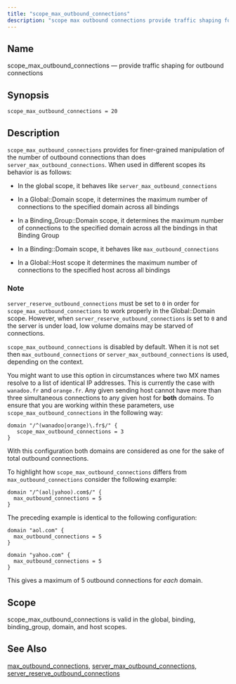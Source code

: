 ```yaml
---
title: "scope_max_outbound_connections"
description: "scope max outbound connections provide traffic shaping for outbound connections scope max outbound connections 20 scope max outbound connections provides for finer grained manipulation of the number of outbound connections than does server max outbound connections When used in different scopes its behavior is as follows In the global scope..."
---
```


<a name="conf.ref.scope_max_outbound_connections"></a> 
## Name

scope_max_outbound_connections — provide traffic shaping for outbound connections

## Synopsis

`scope_max_outbound_connections = 20`

<a name="idp26308336"></a> 
## Description

`scope_max_outbound_connections` provides for finer-grained manipulation of the number of outbound connections than does `server_max_outbound_connections`. When used in different scopes its behavior is as follows:

*   In the global scope, it behaves like `server_max_outbound_connections`

*   In a Global::Domain scope, it determines the maximum number of connections to the specified domain across all bindings

*   In a Binding_Group::Domain scope, it determines the maximum number of connections to the specified domain across all the bindings in that Binding Group

*   In a Binding::Domain scope, it behaves like `max_outbound_connections`

*   In a Global::Host scope it determines the maximum number of connections to the specified host across all bindings

### Note

`server_reserve_outbound_connections` must be set to `0` in order for `scope_max_outbound_connections` to work properly in the Global::Domain scope. However, when `server_reserve_outbound_connections` is set to `0` and the server is under load, low volume domains may be starved of connections.

`scope_max_outbound_connections` is disabled by default. When it is not set then `max_outbound_connections` or `server_max_outbound_connections` is used, depending on the context.

You might want to use this option in circumstances where two MX names resolve to a list of identical IP addresses. This is currently the case with `wanadoo.fr` and `orange.fr`. Any given sending host cannot have more than three simultaneous connections to any given host for **both** domains. To ensure that you are working within these parameters, use `scope_max_outbound_connections` in the following way:

```
domain "/^(wanadoo|orange)\.fr$/" {
   scope_max_outbound_connections = 3
}
```

With this configuration both domains are considered as one for the sake of total outbound connections.

To highlight how `scope_max_outbound_connections` differs from `max_outbound_connections` consider the following example:

```
domain "/^(aol|yahoo).com$/" {
  max_outbound_connections = 5
}
```

The preceding example is identical to the following configuration:

```
domain "aol.com" {
  max_outbound_connections = 5
}

domain "yahoo.com" {
  max_outbound_connections = 5
}
```

This gives a maximum of 5 outbound connections for *each* domain.

<a name="idp26331008"></a> 
## Scope

scope_max_outbound_connections is valid in the global, binding, binding_group, domain, and host scopes.

<a name="idp26332912"></a> 
## See Also

[max_outbound_connections](/momentum/4/config/ref-max-outbound-connections), [server_max_outbound_connections](/momentum/4/config/ref-server-max-outbound-connections), [server_reserve_outbound_connections](/momentum/4/config/ref-server-reserve-outbound-connections)